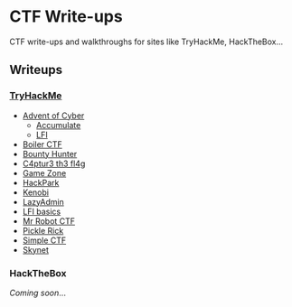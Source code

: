 # CTF Write-ups 

CTF write-ups and walkthroughs for sites like TryHackMe, HackTheBox...

## Writeups

### [TryHackMe](https://github.com/josh-a-miller/ctf/tree/master/try-hack-me)

- [Advent of Cyber](https://github.com/josh-a-miller/ctf/tree/master/try-hack-me/advent-of-cyber)
    - [Accumulate](https://github.com/josh-a-miller/ctf/tree/master/try-hack-me/advent-of-cyber/accumulate)
    - [LFI](https://github.com/josh-a-miller/ctf/tree/master/try-hack-me/advent-of-cyber/lfi) 
- [Boiler CTF](https://github.com/josh-a-miller/ctf/tree/master/try-hack-me/bounty-hunter/boiler-ctf)
- [Bounty Hunter](https://github.com/josh-a-miller/ctf/tree/master/try-hack-me/bounty-hunter)
- [C4ptur3 th3 fl4g](https://github.com/josh-a-miller/ctf/tree/master/try-hack-me/c4ptur3-th3-fl4g)
- [Game Zone](https://github.com/josh-a-miller/ctf/tree/master/try-hack-me/game-zone)
- [HackPark](https://github.com/josh-a-miller/ctf/tree/master/try-hack-me/hack-park)
- [Kenobi](https://github.com/josh-a-miller/ctf/tree/master/try-hack-me/kenobi)
- [LazyAdmin](https://github.com/josh-a-miller/ctf/tree/master/try-hack-me/lazy-admin)
- [LFI basics](https://github.com/josh-a-miller/ctf/tree/master/try-hack-me/lfi-basics)
- [Mr Robot CTF](https://github.com/josh-a-miller/ctf/tree/master/try-hack-me/mr-robot-ctf)
- [Pickle Rick](https://github.com/josh-a-miller/ctf/tree/master/try-hack-me/pickle-rick)
- [Simple CTF](https://github.com/josh-a-miller/ctf/tree/master/try-hack-me/simple-ctf)
- [Skynet](https://github.com/josh-a-miller/ctf/tree/master/try-hack-me/skynet)

### HackTheBox

_Coming soon_...
